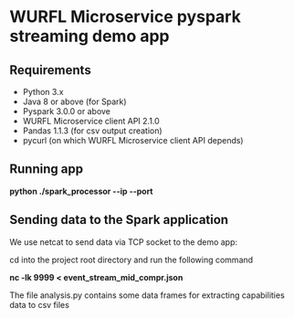 # WURFL Microservice pyspark streaming demo app

## Requirements
- Python 3.x
- Java 8 or above (for Spark)
- Pyspark 3.0.0 or above
- WURFL Microservice client API 2.1.0
- Pandas 1.1.3 (for csv output creation)
- pycurl (on which WURFL Microservice client API depends)

## Running app 

**python ./spark_processor --ip <WM server IP> --port <WM server port>**
  
## Sending data to the Spark application
We use netcat to send data via TCP socket to the demo app:

cd into the project root directory and run the following command

**nc -lk 9999 < event_stream_mid_compr.json**

The file analysis.py contains some data frames for extracting capabilities data to csv files
